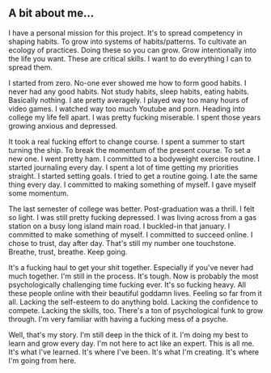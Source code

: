 ## A bit about me...
I have a personal mission for this project. It's to spread competency in shaping habits. To grow into systems of habits/patterns. To cultivate an ecology of practices. Doing these so you can grow. Grow intentionally into the life you want. These are critical skills. I want to do everything I can to spread them.

I started from zero. No-one ever showed me how to form good habits. I never had any good habits. Not study habits, sleep habits, eating habits. Basically nothing. I ate pretty averagely. I played way too many hours of video games. I watched way too much Youtube and porn. Heading into college my life fell apart. I was pretty fucking miserable. I spent those years growing anxious and depressed. 

It took a real fucking effort to change course. I spent a summer to start turning the ship. To break the momentum of the present course. To set a new one. I went pretty ham. I committed to a bodyweight exercise routine. I started journaling every day. I spent a lot of time getting my priorities straight. I started setting goals. I tried to get a routine going. I ate the same thing every day. I committed to making something of myself. I gave myself some momentum. 

The last semester of college was better. Post-graduation was a thrill. I felt so light. I was still pretty fucking depressed. I was living across from a gas station on a busy long island main road. I buckled-in that january. I committed to make something of myself. I committed to succeed online. I chose to trust, day after day. That's still my number one touchstone. Breathe, trust, breathe. Keep going. 

It's a fucking haul to get your shit together. Especially if you've never had much together. I'm still in the process. It's tough. Now is probably the most psychologically challenging time fucking ever. It's so fucking heavy. All these people online with their beautiful goddamn lives. Feeling so far from it all. Lacking the self-esteem to do anything bold. Lacking the confidence to compete. Lacking the skills, too. There's a ton of psychological funk to grow through. I'm very familiar with having a fucking mess of a psyche.

Well, that's my story. I'm still deep in the thick of it. I'm doing my best to learn and grow every day. I'm not here to act like an expert. This is all me. It's what I've learned. It's where I've been. It's what I'm creating. It's where I'm going from here. 
